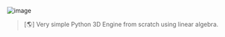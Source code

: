 ![image](https://user-images.githubusercontent.com/62119716/168480242-34b10598-4e59-4320-ac69-b1228dbf0932.png)
> [🌎] Very simple Python 3D Engine from scratch using linear algebra.
